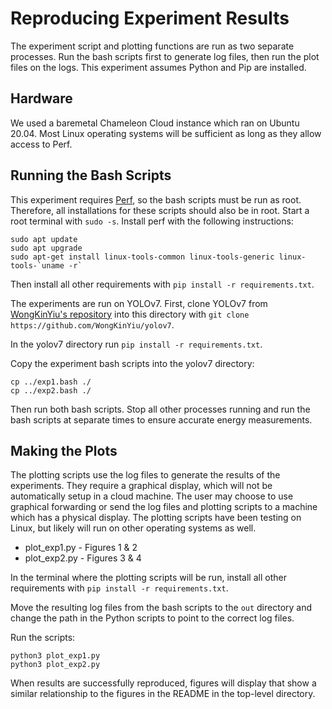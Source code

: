 # Reproducing Experiment Results
The experiment script and plotting functions are run as two separate processes. Run the bash scripts first to generate log files, then run the plot files on the logs.
This experiment assumes Python and Pip are installed.

## Hardware
We used a baremetal Chameleon Cloud instance which ran on Ubuntu 20.04. Most Linux operating systems will be sufficient as long as they allow access to Perf.

## Running the Bash Scripts
This experiment requires [Perf](https://perfwiki.github.io/main/), so the bash scripts must be run as root. Therefore, all installations for these scripts should also be in root. Start a root terminal with `sudo -s`.
Install perf with the following instructions:
```
sudo apt update
sudo apt upgrade
sudo apt-get install linux-tools-common linux-tools-generic linux-tools-`uname -r`
```
Then install all other requirements with `pip install -r requirements.txt`.

The experiments are run on YOLOv7. First, clone YOLOv7 from [WongKinYiu's repository](https://github.com/WongKinYiu/yolov7) into this directory with `git clone https://github.com/WongKinYiu/yolov7`.

In the yolov7 directory run `pip install -r requirements.txt`.

Copy the experiment bash scripts into the yolov7 directory:
```
cp ../exp1.bash ./
cp ../exp2.bash ./
```

Then run both bash scripts. Stop all other processes running and run the bash scripts at separate times to ensure accurate energy measurements.

## Making the Plots
The plotting scripts use the log files to generate the results of the experiments. They require a graphical display, which will not be automatically setup in a cloud machine. The user may choose to use graphical forwarding or send the log files and plotting scripts to a machine which has a physical display. The plotting scripts have been testing on Linux, but likely will run on other operating systems as well.

* plot_exp1.py - Figures 1 & 2
* plot_exp2.py - Figures 3 & 4

In the terminal where the plotting scripts will be run, install all other requirements with `pip install -r requirements.txt`.

Move the resulting log files from the bash scripts to the `out` directory and change the path in the Python scripts to point to the correct log files.

Run the scripts:
```
python3 plot_exp1.py
python3 plot_exp2.py
```

When results are successfully reproduced, figures will display that show a similar relationship to the figures in the README in the top-level directory.
